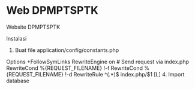 # Web DPMPTSPTK

Website DPMPTSPTK

Instalasi

1. Buat file application/config/constants.php

<?php defined('BASEPATH') OR exit('No direct script access allowed');
$URL = isset($_SERVER['HTTPS']) && $_SERVER['HTTPS'] != 'off' ? 'https://'.$_SERVER['HTTP_HOST'].dirname($_SERVER['SCRIPT_NAME']) : 'http://'.$_SERVER['HTTP_HOST'].dirname($_SERVER['SCRIPT_NAME']);

defined('SHOW_DEBUG_BACKTRACE') OR define('SHOW_DEBUG_BACKTRACE', TRUE);
defined('FILE_READ_MODE')  OR define('FILE_READ_MODE', 0644);
defined('FILE_WRITE_MODE') OR define('FILE_WRITE_MODE', 0666);
defined('DIR_READ_MODE')   OR define('DIR_READ_MODE', 0755);
defined('DIR_WRITE_MODE')  OR define('DIR_WRITE_MODE', 0755);
defined('FOPEN_READ')                           OR define('FOPEN_READ', 'rb');
defined('FOPEN_READ_WRITE')                     OR define('FOPEN_READ_WRITE', 'r+b');
defined('FOPEN_WRITE_CREATE_DESTRUCTIVE')       OR define('FOPEN_WRITE_CREATE_DESTRUCTIVE', 'wb');
defined('FOPEN_READ_WRITE_CREATE_DESTRUCTIVE')  OR define('FOPEN_READ_WRITE_CREATE_DESTRUCTIVE', 'w+b');
defined('FOPEN_WRITE_CREATE')                   OR define('FOPEN_WRITE_CREATE', 'ab');
defined('FOPEN_READ_WRITE_CREATE')              OR define('FOPEN_READ_WRITE_CREATE', 'a+b');
defined('FOPEN_WRITE_CREATE_STRICT')            OR define('FOPEN_WRITE_CREATE_STRICT', 'xb');
defined('FOPEN_READ_WRITE_CREATE_STRICT')       OR define('FOPEN_READ_WRITE_CREATE_STRICT', 'x+b');
defined('EXIT_SUCCESS')         OR define('EXIT_SUCCESS', 0);
defined('EXIT_ERROR')           OR define('EXIT_ERROR', 1);
defined('EXIT_CONFIG')          OR define('EXIT_CONFIG', 3);
defined('EXIT_UNKNOWN_FILE')    OR define('EXIT_UNKNOWN_FILE', 4);
defined('EXIT_UNKNOWN_CLASS')   OR define('EXIT_UNKNOWN_CLASS', 5);
defined('EXIT_UNKNOWN_METHOD')  OR define('EXIT_UNKNOWN_METHOD', 6);
defined('EXIT_USER_INPUT')      OR define('EXIT_USER_INPUT', 7);
defined('EXIT_DATABASE')        OR define('EXIT_DATABASE', 8);
defined('EXIT__AUTO_MIN')       OR define('EXIT__AUTO_MIN', 9);
defined('EXIT__AUTO_MAX')       OR define('EXIT__AUTO_MAX', 125);
defined('BASE_URL')             OR define('BASE_URL', $URL.'/'); // URL Aplikasi
defined('ADMIN_ASSETS_URL')     OR define('ADMIN_ASSETS_URL', BASE_URL . 'themes/admin/assets/');
defined('FRONTEND_URL')         OR define('FRONTEND_URL', BASE_URL . 'themes/frontend/');
defined('THUMBNAIL_IMAGE_DEFAULT')      OR define('THUMBNAIL_IMAGE', 'uploads/images/default/default-thumbnail-image.png');
defined('THUMBNAIL_FILE_DEFAULT')       OR define('THUMBNAIL_FILE', 'uploads/images/default/default-thumbnail-file.png');

2. Buat file application/config/database.php

<?php defined('BASEPATH') OR exit('No direct script access allowed');

$active_group = 'default';
$query_builder = TRUE;

$db['default']['dsn'] = '';
$db['default']['hostname'] = 'localhost';
$db['default']['username'] = 'johndoe';
$db['default']['password'] = 'toor';
$db['default']['database'] = 'kuansing';
$db['default']['dbdriver'] = 'mysqli';
$db['default']['dbprefix'] = '';
$db['default']['pconnect'] = FALSE;
$db['default']['db_debug'] = (ENVIRONMENT !== 'production');
$db['default']['cache_on'] = FALSE;
$db['default']['cachedir'] = '';
$db['default']['char_set'] = 'utf8';
$db['default']['dbcollat'] = 'utf8_unicode_ci';
$db['default']['swap_pre'] = '';
$db['default']['encrypt']  = FALSE;
$db['default']['compress'] = FALSE;
$db['default']['stricton'] = FALSE;
$db['default']['failover'] = array();
$db['default']['save_queries'] = TRUE;

3. Buat file .htaccess

<IfModule mod_rewrite.c>

    Options +FollowSymLinks
    RewriteEngine on

    # Send request via index.php
    RewriteCond %{REQUEST_FILENAME} !-f
    RewriteCond %{REQUEST_FILENAME} !-d
    RewriteRule ^(.*)$ index.php/$1 [L]

</IfModule>

4. Import database
